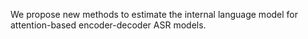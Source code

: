 We propose new methods to estimate the internal language model for attention-based encoder-decoder ASR models.
